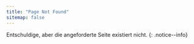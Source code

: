 ```yaml
---
title: "Page Not Found"
sitemap: false
---
```


Entschuldige, aber die angeforderte Seite existiert nicht.
{: .notice--info}
